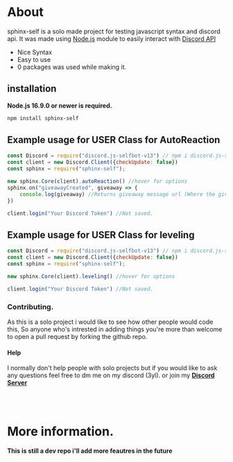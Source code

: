 # About

sphinx-self is a solo made project for testing javascript syntax and discord api. It was made using [Node.js](https://nodejs.org) module to easily interact with [Discord API](https://discord.com/developers/docs/intro)

- Nice Syntax
- Easy to use
- 0 packages was used while making it.

## installation

**Node.js 16.9.0 or newer is required.**

```sh
npm install sphinx-self
```
## Example usage for **USER** Class for **AutoReaction**
```js
const Discord = require("discord.js-selfbot-v13") // npm i discord.js-selfbot-v13 (required)
const client = new Discord.Client({checkUpdate: false})
const sphinx = require("sphinx-self");

new sphinx.Core(client).autoReaction() //hover for options
sphinx.on("giveawayCreated", giveaway => {
    console.log(giveaway) //Returns giveaway message url (Where the giveaway was initalized.)
})

client.login("Your Discord Token") //Not saved.
```

## Example usage for **USER** Class for **leveling**
```js
const Discord = require("discord.js-selfbot-v13") // npm i discord.js-selfbot-v13 (required)
const client = new Discord.Client({checkUpdate: false})
const sphinx = require("sphinx-self");

new sphinx.Core(client).leveling() //hover for options

client.login("Your Discord Token") //Not saved.
```

### Contributing.

As this is a solo project i would like to see how other people would code this, So anyone who's intrested in adding things you're more than welcome to open a pull request by forking the github repo.

#### Help
I normally don't help people with solo projects but if you would like to ask any questions feel free to dm me on my discord (3yl). or join my **[Discord Server](https://discord.gg/rAgTGQkbG9)**

<br></br>

# More information.
**This is still a dev repo i'll add more feautres in the future**